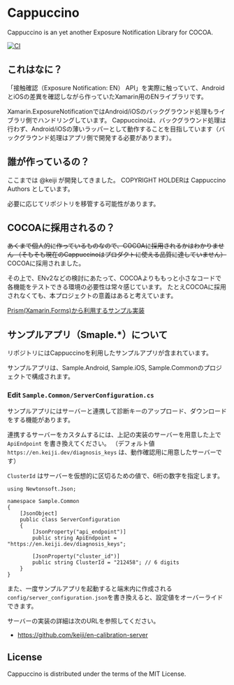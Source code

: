 # Cappuccino
Cappuccino is an yet another Exposure Notification Library for COCOA.

[![CI](https://github.com/keiji/chino/actions/workflows/main.yml/badge.svg)](https://github.com/keiji/chino/actions/workflows/main.yml)

## これはなに？
「接触確認（Exposure Notification: EN） API」を実際に触っていて、AndroidとiOSの差異を確認しながら作っていたXamarin用のENライブラリです。

Xamarin.ExposureNotificationではAndroid/iOSのバックグラウンド処理もライブラリ側でハンドリングしています。
Cappuccinoは、バックグラウンド処理は行わず、Android/iOSの薄いラッパーとして動作することを目指しています（バックグラウンド処理はアプリ側で開発する必要があります）。

## 誰が作っているの？
ここまでは @keiji が開発してきました。
COPYRIGHT HOLDERは Cappuccino Authors としています。

必要に応じてリポジトリを移管する可能性があります。

## COCOAに採用されるの？
~~あくまで個人的に作っているものなので、COCOAに採用されるかはわかりません
（そもそも現在のCappuccinoはプロダクトに使える品質に達していません）~~ COCOAに採用されました。

その上で、ENv2などの検討にあたって、COCOAよりももっと小さなコードで各機能をテストできる環境の必要性は常々感じています。
たとえCOCOAに採用されなくても、本プロジェクトの意義はあると考えています。

[Prism(Xamarin.Forms)から利用するサンプル実装](https://github.com/keiji/chino.prism)

## サンプルアプリ（Smaple.*）について
リポジトリにはCappuccinoを利用したサンプルアプリが含まれています。

サンプルアプリは、Sample.Android, Sample.iOS, Sample.Commonのプロジェクトで構成されます。

### Edit `Sample.Common/ServerConfiguration.cs`
サンプルアプリにはサーバーと連携して診断キーのアップロード、ダウンロードをする機能があります。

連携するサーバーをカスタムするには、上記の実装のサーバーを用意した上で`ApiEndpoint` を書き換えてください。
（デフォルト値 `https://en.keiji.dev/diagnosis_keys` は、動作確認用に用意したサーバーです）

`ClusterId` はサーバーを仮想的に区切るための値で、6桁の数字を指定します。

```
using Newtonsoft.Json;

namespace Sample.Common
{
    [JsonObject]
    public class ServerConfiguration
    {
        [JsonProperty("api_endpoint")]
        public string ApiEndpoint = "https://en.keiji.dev/diagnosis_keys";

        [JsonProperty("cluster_id")]
        public string ClusterId = "212458"; // 6 digits
    }
}
```

また、一度サンプルアプリを起動すると端末内に作成される`config/server_configuration.json`を書き換えると、設定値をオーバーライドできます。

サーバーの実装の詳細は次のURLを参照してください。

 * https://github.com/keiji/en-calibration-server


## License

Cappuccino is distributed under the terms of the MIT License.
